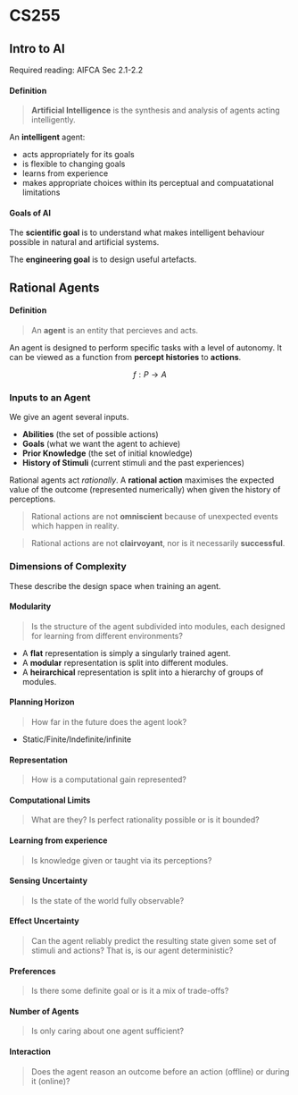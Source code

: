 # CS255

## Intro to AI

Required reading: AIFCA Sec 2.1-2.2

#### Definition

> **Artificial Intelligence** is the synthesis and analysis of agents acting intelligently.

An **intelligent** agent:
- acts appropriately for its goals
- is flexible to changing goals
- learns from experience
- makes appropriate choices within its perceptual and compuatational limitations

#### Goals of AI

The **scientific goal** is to understand what makes intelligent behaviour possible in natural and artificial systems.

The **engineering goal** is to design useful artefacts.

## Rational Agents

#### Definition
> An **agent** is an entity that percieves and acts.

An agent is designed to perform specific tasks with a level of autonomy. It can be viewed as a function from **percept histories** to **actions**.

$$f: P \to A$$

### Inputs to an Agent

We give an agent several inputs.

- **Abilities** (the set of possible actions)
- **Goals** (what we want the agent to achieve)
- **Prior Knowledge** (the set of initial knowledge)
- **History of Stimuli** (current stimuli and the past experiences)

Rational agents act *rationally*. A **rational action** maximises the expected value of the outcome (represented numerically) when given the history of perceptions.

> Rational actions are not **omniscient** because of unexpected events which happen in reality.

>Rational actions are not **clairvoyant**, nor is it necessarily **successful**.

### Dimensions of Complexity
These describe the design space when training an agent.

#### Modularity
> Is the structure of the agent subdivided into modules, each designed for learning from different environments?

- A **flat** representation is simply a singularly trained agent.
- A **modular** representation is split into different modules.
- A **heirarchical** representation is split into a hierarchy of groups of modules.

#### Planning Horizon
> How far in the future does the agent look?
- Static/Finite/Indefinite/infinite

#### Representation
> How is a computational gain represented?

#### Computational Limits
> What are they? Is perfect rationality possible or is it bounded?

#### Learning from experience
> Is knowledge given or taught via its perceptions?

#### Sensing Uncertainty
> Is the state of the world fully observable?

#### Effect Uncertainty
> Can the agent reliably predict the resulting state given some set of stimuli and actions? That is, is our agent deterministic?

#### Preferences
> Is there some definite goal or is it a mix of trade-offs?

#### Number of Agents
> Is only caring about one agent sufficient?

#### Interaction
> Does the agent reason an outcome before an action (offline) or during it (online)?